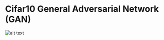 # Cifar10 General Adversarial Network (GAN) 
![alt text](https://github.com/mattdns100689/gan-dalf/blob/master/example.png)
